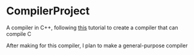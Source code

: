 # CompilerProject
A compiler in C++, following [this](https://norasandler.com/2017/11/29/Write-a-Compiler.html) tutorial to create a compiler that can compile C

After making for this compiler, I plan to make a general-purpose compiler